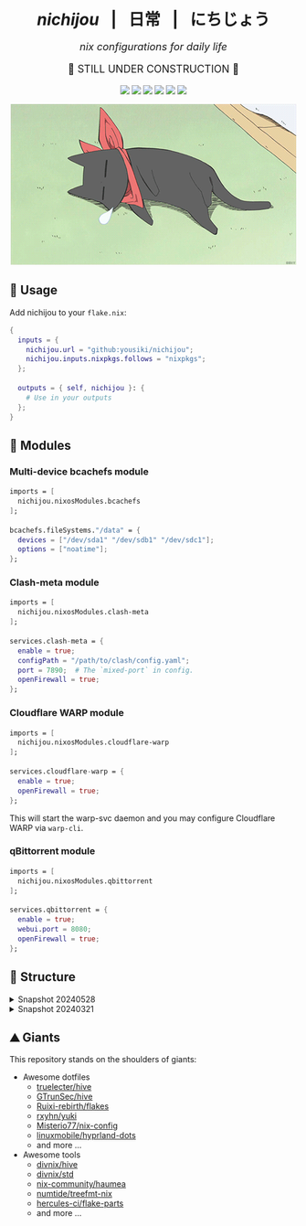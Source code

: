 <!-- nichijou: nix configurations for daily life -->

<h1 align="center"><i>nichijou</i> &ensp;|&ensp; 日常 &ensp;|&ensp; にちじょう </h1>
<p align="center" style="font-size:large;"><i>nix configurations for daily life</i></p>

<p align="center" style="font-size:large;">
🚧 STILL UNDER CONSTRUCTION 🚧
</p>

<p align="center">
<!-- nixos-unstable -->
<a href="https://github.com/nixos/nixpkgs"><img src="https://img.shields.io/badge/NixOS-unstable-informational.svg?style=flat&logo=nixos&logoColor=CAD3F5&colorA=24273A&colorB=8AADF4"></a>
<!-- build -->
<a href="https://github.com/YOUSIKI/nichijou/actions/workflows/build-devshell.yaml"><img src="https://github.com/YOUSIKI/nichijou/actions/workflows/build-devshell.yaml/badge.svg"></a>
<a href="https://github.com/YOUSIKI/nichijou/actions/workflows/build-hakase.yaml"><img src="https://github.com/YOUSIKI/nichijou/actions/workflows/build-hakase.yaml/badge.svg"></a>
<a href="https://github.com/YOUSIKI/nichijou/actions/workflows/build-mai.yaml"><img src="https://github.com/YOUSIKI/nichijou/actions/workflows/build-mai.yaml/badge.svg"></a>
<a href="https://github.com/YOUSIKI/nichijou/actions/workflows/build-sakamoto.yaml"><img src="https://github.com/YOUSIKI/nichijou/actions/workflows/build-sakamoto.yaml/badge.svg"></a>
<!-- flakehub -->
<a href="https://flakehub.com/flake/YOUSIKI/nichijou"><img src="https://img.shields.io/endpoint?url=https://flakehub.com/f/YOUSIKI/nichijou/badge"></a>
</p>

<p align="center">
  <a href="https://nichijou.fandom.com/wiki/Sakamoto"><img src="static/images/sakamoto.gif" width="500px" alt="Sakamoto"/></a>
</p>

## 🧭 Usage

Add nichijou to your `flake.nix`:

```nix
{
  inputs = {
    nichijou.url = "github:yousiki/nichijou";
    nichijou.inputs.nixpkgs.follows = "nixpkgs";
  };

  outputs = { self, nichijou }: {
    # Use in your outputs
  };
}
```

## 💾 Modules

### Multi-device bcachefs module

```nix
imports = [
  nichijou.nixosModules.bcachefs
];

bcachefs.fileSystems."/data" = {
  devices = ["/dev/sda1" "/dev/sdb1" "/dev/sdc1"];
  options = ["noatime"];
};
```

### Clash-meta module

```nix
imports = [
  nichijou.nixosModules.clash-meta
];

services.clash-meta = {
  enable = true;
  configPath = "/path/to/clash/config.yaml";
  port = 7890;  # The `mixed-port` in config.
  openFirewall = true;
};
```

### Cloudflare WARP module

```nix
imports = [
  nichijou.nixosModules.cloudflare-warp
];

services.cloudflare-warp = {
  enable = true;
  openFirewall = true;
};
```

This will start the warp-svc daemon and you may configure Cloudflare WARP via `warp-cli`.

### qBittorrent module

```nix
imports = [
  nichijou.nixosModules.qbittorrent
];

services.qbittorrent = {
  enable = true;
  webui.port = 8080;
  openFirewall = true;
};
```

## 🧱 Structure

<details>

<summary>Snapshot 20240528</summary>

```text
 .
├──  cells
│  ├──  common
│  │  ├──  commonProfiles.nix
│  │  ├──  configs.nix
│  │  ├──  devshells.nix
│  │  ├──  lib.nix
│  │  ├──  packages
│  │  │  └──  clash-meta.nix
│  │  ├──  packages.nix
│  │  └──  profiles
│  │     └──  core.nix
│  ├──  darwin
│  │  ├──  darwinConfigurations.nix
│  │  ├──  darwinProfiles.nix
│  │  ├──  hosts
│  │  │  └──  sakamoto
│  │  │     ├──  applications.nix
│  │  │     ├──  configuration.nix
│  │  │     └──  default.nix
│  │  ├──  packages
│  │  │  └──  lporg.nix
│  │  ├──  packages.nix
│  │  └──  profiles
│  │     ├──  core.nix
│  │     └──  homebrew.nix
│  ├── 󱂵 home
│  │  ├──  homeProfiles.nix
│  │  └──  profiles
│  │     ├──  base.nix
│  │     ├──  core.nix
│  │     ├──  languages.nix
│  │     ├──  shell.nix
│  │     └──  ssh.nix
│  └──  nixos
│     ├──  colmenaConfigurations.nix
│     ├──  hosts
│     │  └──  hakase
│     │     ├──  configuration.nix
│     │     ├──  default.nix
│     │     ├──  hardware-configuration.nix
│     │     └──  homelab.nix
│     ├──  modules
│     │  ├──  bcachefs.nix
│     │  ├──  clash-meta.nix
│     │  ├──  cloudflare-warp.nix
│     │  └──  qbittorrent.nix
│     ├──  nixosConfigurations.nix
│     ├──  nixosModules.nix
│     ├──  nixosProfiles.nix
│     ├──  packages
│     │  ├──  cloudflare-warp.nix
│     │  └──  micromamba-env.nix
│     ├──  packages.nix
│     └──  profiles
│        ├──  core.nix
│        ├──  desktop.nix
│        ├──  nvidia.nix
│        ├──  proxy.nix
│        ├──  secrets.nix
│        └──  server.nix
├──  flake.lock
├──  flake.nix
├──  garnix.yaml
├──  LICENSE
├──  nvfetcher
│  ├──  generated.json
│  └──  generated.nix
├──  nvfetcher.toml
├──  README.md
├──  secrets
│  ├── 󰦝 clash-config.age
│  ├── 󰦝 hakase-tunnel-cert.age
│  ├── 󰦝 nas-credentials.age
│  └──  secrets.nix
├──  static
│  └──  images
│     └──  sakamoto.gif
└──  treefmt.toml
```

</details>

<details>

<summary>Snapshot 20240321</summary>

```text
 nichijou
├──  cells
│  ├──  common
│  │  ├──  commonProfiles.nix
│  │  ├──  configs.nix
│  │  ├──  devshells.nix
│  │  ├──  lib.nix
│  │  └──  profiles
│  │     └──  core.nix
│  ├── 󱂵 home
│  │  ├──  homeProfiles.nix
│  │  └──  profiles
│  │     ├──  base.nix
│  │     ├──  catppuccin.nix
│  │     ├──  core.nix
│  │     ├──  languages.nix
│  │     ├──  shell.nix
│  │     └──  ssh.nix
│  └──  nixos
│     ├──  hosts
│     │  └──  hakase
│     │     ├──  configuration.nix
│     │     ├──  default.nix
│     │     └──  hardware-configuration.nix
│     ├──  modules
│     │  └──  bcachefs.nix
│     ├──  nixosConfigurations.nix
│     ├──  nixosModules.nix
│     ├──  nixosProfiles.nix
│     └──  profiles
│        ├──  core.nix
│        ├──  desktop.nix
│        ├──  nvidia.nix
│        └──  server.nix
├──  flake.lock
├──  flake.nix
├──  garnix.yaml
├──  LICENSE
├──  nvfetcher
│  ├──  generated.json
│  └──  generated.nix
├──  nvfetcher.toml
└──  README.md
```

</details>

## ⛰️ Giants

This repository stands on the shoulders of giants:

- Awesome dotfiles
  - [truelecter/hive](https://github.com/truelecter/hive)
  - [GTrunSec/hive](https://github.com/GTrunSec/hive)
  - [Ruixi-rebirth/flakes](https://github.com/Ruixi-rebirth/flakes)
  - [rxyhn/yuki](https://github.com/rxyhn/yuki)
  - [Misterio77/nix-config](https://github.com/Misterio77/nix-config)
  - [linuxmobile/hyprland-dots](https://github.com/linuxmobile/hyprland-dots)
  - and more ...
- Awesome tools
  - [divnix/hive](https://github.com/divnix/hive)
  - [divnix/std](https://github.com/divnix/std)
  - [nix-community/haumea](https://github.com/nix-community/haumea)
  - [numtide/treefmt-nix](https://github.com/numtide/treefmt-nix)
  - [hercules-ci/flake-parts](https://github.com/hercules-ci/flake-parts)
  - and more ...
